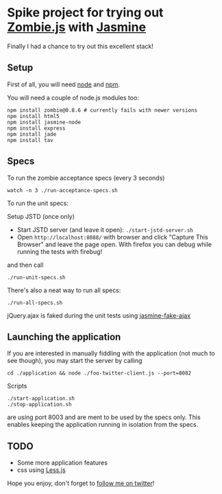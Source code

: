 Spike project for trying out [Zombie.js](http://zombie.labnotes.org/) with [Jasmine](http://pivotal.github.com/jasmine/)
===================================================

Finally I had a chance to try out this excellent stack!

## Setup

First of all, you will need [node](http://nodejs.org/) and [npm](https://github.com/isaacs/npm).

You will need a couple of node.js modules too:

    npm install zombie@0.8.6 # currently fails with newer versions
    npm install html5
    npm install jasmine-node
    npm install express
    npm install jade
    npm install tav

## Specs

To run the zombie acceptance specs (every 3 seconds)

    watch -n 3 ./run-acceptance-specs.sh

To run the unit specs:

Setup JSTD (once only)

* Start JSTD server (and leave it open): `./start-jstd-server.sh`
* Open `http://localhost:8088/` with browser and click "Capture This Browser" and leave the page open. With firefox you can debug while running the tests with firebug!

and then call

    ./run-unit-specs.sh

There's also a neat way to run all specs:

    ./run-all-specs.sh

jQuery.ajax is faked during the unit tests using [jasmine-fake-ajax](https://github.com/mileskin/jasmine-fake-ajax)

## Launching the application

If you are interested in manually fiddling with the application (not much to see though), you may start the server by calling

    cd ./application && node ./foo-twitter-client.js --port=8082

Scripts

    ./start-application.sh
    ./stop-application.sh

are using port 8003 and are ment to be used by the specs only. This enables keeping the application running in isolation from the specs.

## TODO

* Some more application features
* css using [Less.js](http://fadeyev.net/2010/06/19/lessjs-will-obsolete-css/)

Hope you enjoy, don't forget to [follow me on twitter](http://twitter.com/mileskin)!


